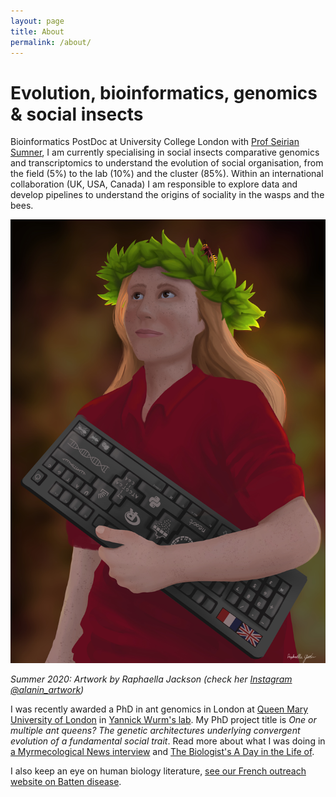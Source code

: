 ```yaml
---
layout: page
title: About
permalink: /about/
---
```

# Evolution, bioinformatics, genomics & social insects
Bioinformatics PostDoc at University College London with [Prof Seirian Sumner](https://www.ucl.ac.uk/biosciences/people/dr-seirian-sumner), I am currently specialising in social insects comparative genomics and transcriptomics to understand the evolution of social organisation, from the field (5%) to the lab (10%) and the cluster (85%). Within an international collaboration (UK, USA, Canada) I am responsible to explore data and develop pipelines to understand the origins of sociality in the wasps and the bees.

![Wasp Bioinformatician artwork](assets/Emeline_Favreau_by_Raphaella_Jackson.jpg)


 _Summer 2020: Artwork by Raphaella Jackson (check her [Instagram @alanin_artwork](https://www.instagram.com/alanin_artwork/))_

I was recently awarded a PhD in ant genomics in London at [Queen Mary University of London](http://www.sbcs.qmul.ac.uk/research/) in [Yannick Wurm's lab](https://wurmlab.github.io/team/efavreau/index.html).
My PhD project title is _One or multiple ant queens? The genetic architectures underlying convergent evolution of a fundamental social trait_. Read more about what I was doing in [a Myrmecological News interview](https://blog.myrmecologicalnews.org/2019/03/20/doing-an-ant-phd-emeline-favreau/) and [The Biologist's A Day in the Life of](Biologist_interview.png).

I also keep an eye on human biology literature, [see our French outreach website on Batten disease](http://cln.jmfavreau.info/index.html).
